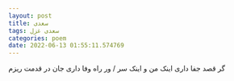 ```yaml
---
layout: post
title: سعدی
tags: سعدی غزل
categories: poem
date: 2022-06-13 01:55:11.574769
---
```


گر قصد جفا داری اینک من و اینک سر / ور راه وفا داری جان در قدمت ریزم